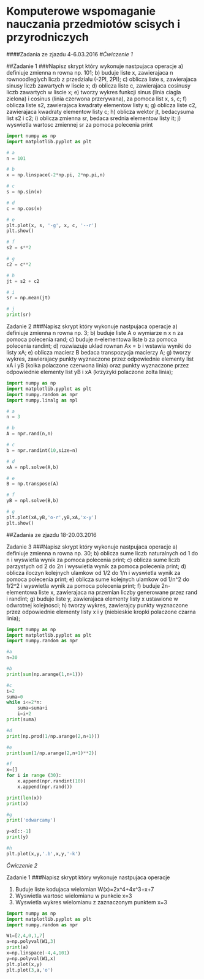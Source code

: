 # Komputerowe wspomaganie nauczania przedmiotów scisych i przyrodniczych

####Zadania ze zjazdu 4-6.03.2016
#*Ćwiczenie 1*

##Zadanie 1 
###Napisz skrypt który wykonuje nastpujaca operacje 
a) definiuje zmienna n rowna np. 101;
b) buduje liste x, zawierajaca n rownoodleglych liczb z przedzialu (-2PI, 2PI);
c) oblicza liste s, zawierajaca sinusy liczb zawartych w liscie x;
d) oblicza liste c, zawierajaca cosinusy liczb zawartych w liscie x;
e) tworzy wykres funkcji sinus (linia ciagla zielona) i cosinus (linia czerwona przerywana), za pomoca list x, s, c;
f) oblicza liste s2, zawierajaca kwadraty elementow listy s;
g) oblicza liste c2, zawierajaca kwadraty elementow listy c;
h) oblicza wektor jt, bedacysuma list s2 i c2;
i) oblicza zmienna sr, bedaca srednia elementow listy it;
j) wyswietla wartosc zmiennej sr za pomoca polecenia print

```python
import numpy as np
import matplotlib.pyplot as plt

# a
n = 101

# b
x = np.linspace(-2*np.pi, 2*np.pi,n)

# c
s = np.sin(x)

# d
c = np.cos(x)

# e
plt.plot(x, s, '-g', x, c, '--r')
plt.show()

# f
s2 = s**2

# g
c2 = c**2

# h
jt = s2 + c2

# i
sr = np.mean(jt)

# j
print(sr)
```
Zadanie 2
###Napisz skrypt który wykonuje nastpujaca operacje 
a) definiuje zmienna n rowna np. 3; 
b) buduje liste A o wymiarze n x n za pomoca polecenia rand; 
c) buduje n-elementowa liste b za pomoca polecenia randint; 
d) rozwiazuje uklad rownan Ax = b i wstawia wyniki do listy xA;
e) oblicza macierz B  bedaca transpozycja macierzy A;
g) tworzy wykres, zawierajacy punkty wyznaczone przez odpowiednie elementy list xA i yB (kolka polaczone czerwona linia) oraz punkty wyznaczone przez odpowiednie elementy list yB i xA (krzyzyki polaczone zolta linia);


```python
import numpy as np
import matplotlib.pyplot as plt
import numpy.random as npr
import numpy.linalg as npl

# a
n = 3

# b
A = npr.rand(n,n)

# c
b = npr.randint(10,size=n)

# d
xA = npl.solve(A,b)

# e
B = np.transpose(A)

# f
yB = npl.solve(B,b)

# g
plt.plot(xA,yB,'o-r',yB,xA,'x-y')
plt.show()
```

##Zadania ze zjazdu 18-20.03.2016

Zadanie 3 
###Napisz skrypt który wykonuje nastpujaca operacje 
a) definiuje zmienna n rowna np. 30;
b) oblicza sume liczb naturalnych od 1 do n i wyswietla wynik za pomoca polecenia print;
c) oblicza sume liczb parzystych od 2 do 2n i wyswietla wynik za pomoca polecenia print;
d) oblicza iloczyn kolejnych ulamkow od 1/2 do 1/n i wyswietla wynik za pomoca polecenia print;
e) oblicza sume kolejnych ulamkow od 1/n^2 do 1/2^2 i wyswietla wynik za pomoca polecenia print;
f) buduje 2n-elementowa liste x, zawierajaca na przemian liczby generowane przez rand i randint;
g) buduje liste y, zawierajaca elementy listy x ustawione w odwrotnej kolejnosci;
h) tworzy wykres, zawierajcy punkty wyznaczone przez odpowiednie elementy listy x i y (niebieskie kropki polaczone czarna linia);

```python
import numpy as np
import matplotlib.pyplot as plt
import numpy.random as npr

#a
n=30

#b
print(sum(np.arange(1,n+1)))

#c
i=2
suma=0
while i<=2*n:
    suma=suma+i
    i=i+2
print(suma)

#d
print(np.prod(1/np.arange(2,n+1)))

#e
print(sum(1/np.arange(2,n+1)**2))

#f
x=[]
for i in range (30):
    x.append(npr.randint(10))
    x.append(npr.rand())

print(len(x))
print(x)

#g
print('odwarcamy')

y=x[::-1]
print(y)

#h
plt.plot(x,y,'.b',x,y,'-k')
```
*Ćwiczenie 2*

Zadanie 1
###Napisz skrypt który wykonuje nastpujaca operacje 
1. Buduje liste kodujaca wielomian W(x)=2x^4+4x^3+x+7
2. Wyswietla wartosc wielomianu w punkcie x=3
3. Wyswietla wykres wielomianu z zaznaczonym punktem x=3

```python
import numpy as np
import matplotlib.pyplot as plt
import numpy.random as npr

W1=[2,4,0,1,7]
a=np.polyval(W1,3)
print(a)
x=np.linspace(-4,4,101)
y=np.polyval(W1,x)
plt.plot(x,y)
plt.plot(3,a,'o')
```

